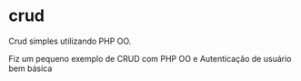 # crud
Crud simples utilizando PHP OO.

Fiz um pequeno exemplo de CRUD com PHP OO e Autenticação de usuário bem básica
